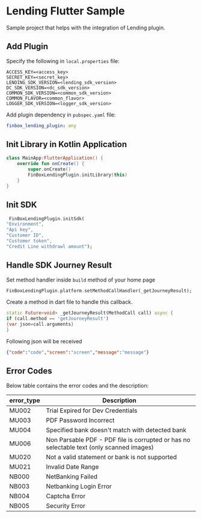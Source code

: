 # Lending Flutter Sample

Sample project that helps with the integration of Lending plugin.


## Add Plugin

Specify the following in `local.properties` file:

```properties
ACCESS_KEY=<access_key>
SECRET_KEY=<secret_key>
LENDING_SDK_VERSION=<lending_sdk_version>
DC_SDK_VERSION=<dc_sdk_version>
COMMON_SDK_VERSION=<common_sdk_version>
COMMON_FLAVOR=<common_flavor>
LOGGER_SDK_VERSION=<logger_sdk_version>
```

Add plugin dependency in `pubspec.yaml` file:

 ```yaml
 finbox_lending_plugin: any
 ```

## Init Library in Kotlin Application

```kotlin
class MainApp:FlutterApplication() {
    override fun onCreate() {
        super.onCreate()
        FinBoxLendingPlugin.initLibrary(this)
    }
}
```

## Init SDK

```dart
 FinBoxLendingPlugin.initSdk(
"Environment",
"Api key",
"Customer ID",
"Customer token",
"Credit Line withdrawl amount");
```


## Handle SDK Journey Result

Set method handler inside `build` method of your home page

```dart
FinBoxLendingPlugin.platform.setMethodCallHandler(_getJourneyResult);
```

Create a method in dart file to handle this callback.


```dart
static Future<void> _getJourneyResult(MethodCall call) async {
if (call.method == 'getJourneyResult')
{var json=call.arguments}
}
```
Following json will be received
```json
{"code":"code","screen":"screen","message":"message"}
```

## Error Codes

Below table contains the error codes and the description:

error_type | Description |
--- | --- | 
MU002 | Trial Expired for Dev Credentials
MU003 | PDF Password Incorrect
MU004 | Specified bank doesn't match with detected bank
MU006 | Non Parsable PDF - PDF file is corrupted or has no selectable text (only scanned images)
MU020 | Not a valid statement or bank is not supported
MU021 | Invalid Date Range
NB000 | NetBanking Failed
NB003 | Netbanking Login Error
NB004 | Captcha Error
NB005 | Security Error
